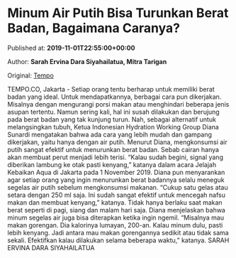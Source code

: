 
# Minum Air Putih Bisa Turunkan Berat Badan, Bagaimana Caranya?

Published at: **2019-11-01T22:55:00+00:00**

Author: **Sarah Ervina Dara Siyahailatua, Mitra Tarigan**

Original: [Tempo](https://gaya.tempo.co/read/1267293/minum-air-putih-bisa-turunkan-berat-badan-bagaimana-caranya)

TEMPO.CO, Jakarta - Setiap orang tentu berharap untuk memiliki berat badan yang ideal. Untuk mendapatkannya, berbagai cara pun dikerjakan. Misalnya dengan mengurangi porsi makan atau menghindari beberapa jenis asupan tertentu.
Namun sering kali, hal ini susah dilakukan dan berujung pada berat badan yang tak kunjung turun. Nah, sebagai alternatif untuk melangsingkan tubuh, Ketua Indonesian Hydration Working Group Diana Sunardi mengatakan bahwa ada cara yang lebih mudah dan gampang dikerjakan, yaitu hanya dengan air putih.
Menurut Diana, mengkonsumsi air putih sangat efektif untuk menurunkan berat badan. Sebab cairan hanya akan membuat perut menjadi lebih terisi. “Kalau sudah begini, signal yang diberikan lambung ke otak pasti kenyang,” katanya dalam acara Jelajah Kebaikan Aqua di Jakarta pada 1 November 2019.
Diana pun menyarankan agar setiap orang yang ingin menurunkan berat badannya selalu meneguk segelas air putih sebelum mengkonsumsi makanan. “Cukup satu gelas atau setara dengan 250 ml saja. Ini sudah sangat efektif untuk mencegah nafsu makan dan membuat kenyang,” katanya.
Tidak hanya berlaku saat makan berat seperti di pagi, siang dan malam hari saja. Diana menjelaskan bahwa minum segelas air juga bisa diterapkan ketika ingin ngemil. “Misalnya mau makan gorengan. Dia kalorinya lumayan, 200-an. Kalau minum dulu, pasti lebih kenyang. Jadi antara mau makan gorengannya sedikit atau tidak sama sekali. Efektifkan kalau dilakukan selama beberapa waktu,” katanya.
SARAH ERVINA DARA SIYAHAILATUA

